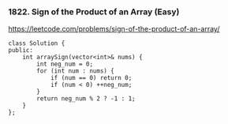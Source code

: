 ### 1822. Sign of the Product of an Array (Easy)

https://leetcode.com/problems/sign-of-the-product-of-an-array/

```
class Solution {
public:
    int arraySign(vector<int>& nums) {
        int neg_num = 0;
        for (int num : nums) {
            if (num == 0) return 0;
            if (num < 0) ++neg_num;
        }
        return neg_num % 2 ? -1 : 1;
    }
};
```
